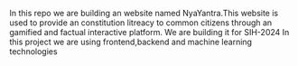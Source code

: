 In this repo we are building an website named NyaYantra.This website is used to provide an constitution litreacy to common citizens through an gamified and factual interactive platform.
We are building it for SIH-2024
In this project we are using frontend,backend and machine learning technologies
